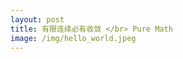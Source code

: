 ```yaml
---
layout: post
title: 有限连续必有收敛 </br> Pure Math
image: /img/hello_world.jpeg
---
```

<!-- 
2018年9月21日的数据可视化活动分享————Uber数据可视化团队工程师和数据科学家Lezhi
金秋的九月，码砖大队带来一次有趣而又新奇的分享活动，地点在Sansom Street的活动空间。 -->
